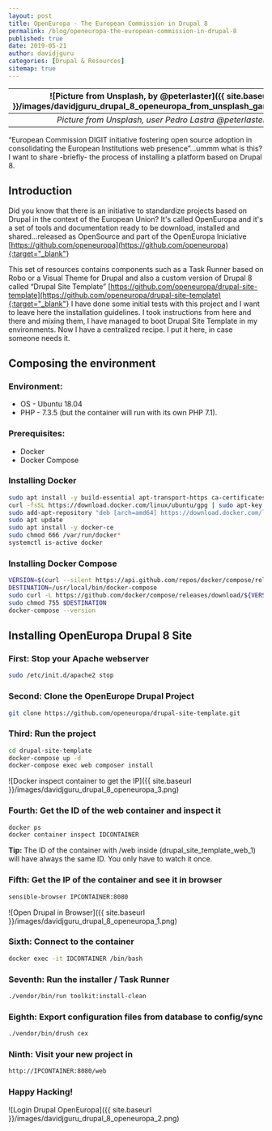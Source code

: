 ```yaml
---
layout: post
title: OpenEuropa - The European Commission in Drupal 8
permalink: /blog/openeuropa-the-european-commission-in-drupal-8
published: true
date: 2019-05-21
author: davidjguru
categories: [Drupal & Resources]
sitemap: true
---
```

| ![Picture from Unsplash, by @peterlaster]({{ site.baseurl }}/images/davidjguru_drupal_8_openeuropa_from_unsplash_gargoyle.jpeg) |
|:--:|
| *Picture from Unsplash, user Pedro Lastra @peterlaster* |



“European Commission DIGIT initiative fostering open source adoption in consolidating the European Institutions web presence”...ummm what is this? I want to share -briefly- the process of installing a platform based on Drupal 8.
<!--more-->

## Introduction
Did you know that there is an initiative to standardize projects based on Drupal in the context of the European Union? It's called OpenEuropa and it's a set of tools and documentation ready to be download, installed and shared...released as OpenSource and part of the OpenEuropa Iniciative
[https://github.com/openeuropa](https://github.com/openeuropa){:target="_blank"}

This set of resources contains components such as a Task Runner based on Robo or a Visual Theme for Drupal and also a custom version of Drupal 8 called “Drupal Site Template” [https://github.com/openeuropa/drupal-site-template](https://github.com/openeuropa/drupal-site-template){:target="_blank"}
I have done some initial tests with this project and I want to leave here the installation guidelines. I took instructions from here and there and mixing them, I have managed to boot Drupal Site Template in my environments. 
Now I have a centralized recipe. I put it here, in case someone needs it. 


## Composing the environment

### Environment:

+ OS - Ubuntu 18.04
+ PHP - 7.3.5 (but the container will run with its own PHP 7.1). 

### Prerequisites:

+ Docker 
+ Docker Compose

### Installing Docker

```bash
sudo apt install -y build-essential apt-transport-https ca-certificates jq curl software-properties-common file
curl -fsSL https://download.docker.com/linux/ubuntu/gpg | sudo apt-key add -
sudo add-apt-repository "deb [arch=amd64] https://download.docker.com/linux/ubuntu $(lsb_release -cs) stable"
sudo apt update
sudo apt install -y docker-ce
sudo chmod 666 /var/run/docker*
systemctl is-active docker
```

### Installing Docker Compose

```bash
VERSION=$(curl --silent https://api.github.com/repos/docker/compose/releases/latest | jq .name -r)
DESTINATION=/usr/local/bin/docker-compose
sudo curl -L https://github.com/docker/compose/releases/download/${VERSION}/docker-compose-$(uname -s)-$(uname -m) -o $DESTINATION
sudo chmod 755 $DESTINATION
docker-compose --version
```
## Installing OpenEuropa Drupal 8 Site

### First: Stop your Apache webserver

```bash
sudo /etc/init.d/apache2 stop
```

### Second: Clone the OpenEurope Drupal Project

```bash
git clone https://github.com/openeuropa/drupal-site-template.git
```

### Third: Run the project

```bash
cd drupal-site-template
docker-compose up -d
docker-compose exec web composer install
```

![Docker inspect container to get the IP]({{ site.baseurl }}/images/davidjguru_drupal_8_openeuropa_3.png)


### Fourth: Get the ID of the web container and inspect it

```bash 
docker ps
docker container inspect IDCONTAINER
```
**Tip:** The ID of the container with /web inside (drupal_site_template_web_1) will have always the same ID. You only have to watch it once. 


### Fifth: Get the IP of the container and see it in browser

```bash
sensible-browser IPCONTAINER:8080
```

![Open Drupal in Browser]({{ site.baseurl }}/images/davidjguru_drupal_8_openeuropa_1.png)

### Sixth: Connect to the container

```bash
docker exec -it IDCONTAINER /bin/bash 
```

### Seventh: Run the installer / Task Runner

```bash
./vendor/bin/run toolkit:install-clean
```

### Eighth: Export configuration files from database to config/sync

```bash
./vendor/bin/drush cex
```

### Ninth: Visit your new project in

```bash
http://IPCONTAINER:8080/web 
```

### Happy Hacking! 

![Login Drupal OpenEuropa]({{ site.baseurl }}/images/davidjguru_drupal_8_openeuropa_2.png)

